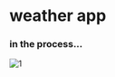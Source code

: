 # weather app
### in the process...

![1](https://user-images.githubusercontent.com/17318424/50635647-1087eb00-0f64-11e9-92c9-220330e9b856.gif)

